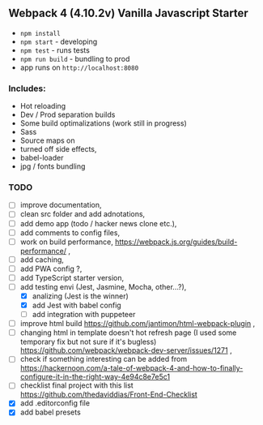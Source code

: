 ## Webpack 4 (4.10.2v) Vanilla Javascript Starter

- `npm install`
- `npm start` - developing
- `npm test` - runs tests
- `npm run build` - bundling to prod
- app runs on `http://localhost:8080`

### Includes:
- Hot reloading
- Dev / Prod separation builds
- Some build optimalizations (work still in progress)
- Sass
- Source maps on
- turned off side effects,
- babel-loader
- jpg / fonts bundling

### TODO
- [ ] improve documentation,
- [ ] clean src folder and add adnotations,
- [ ] add demo app (todo / hacker news clone etc.),
- [ ] add comments to config files,
- [ ] work on build performance, https://webpack.js.org/guides/build-performance/ ,
- [ ] add caching,
- [ ] add PWA config ?,
- [ ] add TypeScript starter version,
- [ ] add testing envi (Jest, Jasmine, Mocha, other...?),
  - [x] analizing (Jest is the winner)
  - [x] add Jest with babel config
  - [ ] add integration with puppeteer
- [ ] improve html build https://github.com/jantimon/html-webpack-plugin ,
- [ ] changing html in template doesn't hot refresh page (I used some temporary fix but not sure if it's bugless) https://github.com/webpack/webpack-dev-server/issues/1271 ,
- [ ] check if something interesting can be added from https://hackernoon.com/a-tale-of-webpack-4-and-how-to-finally-configure-it-in-the-right-way-4e94c8e7e5c1
- [ ] checklist final project with this list https://github.com/thedaviddias/Front-End-Checklist
- [x] add .editorconfig file
- [x] add babel presets